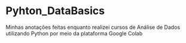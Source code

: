 # Pyhton_DataBasics

Minhas anotações feitas enquanto realizei cursos de Análise de Dados utilizando Python por meio da plataforma Google Colab 

